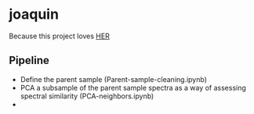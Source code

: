 # joaquin

Because this project loves [HER](https://ui.adsabs.harvard.edu/abs/2019AJ....158..147H/abstract)


## Pipeline

- Define the parent sample (Parent-sample-cleaning.ipynb)
- PCA a subsample of the parent sample spectra as a way of assessing spectral
  similarity (PCA-neighbors.ipynb)
-